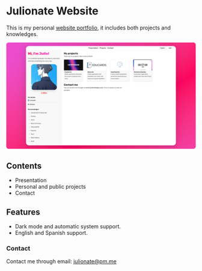 # Julionate Website

This is my personal [website portfolio](https://julionate.netlify.app/en/), it includes both projects and knowledges.

<picture>
  <source media="(prefers-color-scheme: dark)" srcset="docs/img/dark.png">
  <source media="(prefers-color-scheme: light)" srcset="docs/img/light.png">
  <img alt="Fallback image description" src="
  docs/img/light.png">
</picture>

## Contents

- Presentation
- Personal and public projects
- Contact

## Features

- Dark mode and automatic system support.
- English and Spanish support.

### Contact

Contact me through email: julionate@pm.me
